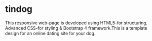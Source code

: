 # tindog
This responsive web-page is developed using HTML5-for structuring, Advanced CSS-for styling &amp; Bootstrap 4 framework.This is a template design for an online dating site for your dog.
